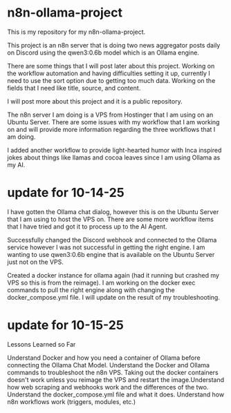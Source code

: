 # n8n-ollama-project
This is my repository for my n8n-ollama-project.

This project is an n8n server that is doing two news aggregator posts daily on Discord using the qwen3:0.6b model which is an Ollama engine.

There are some things that I will post later about this project. Working on the workflow automation and having difficulties setting it up, currently I need to use the sort option due to getting too much data. Working on the fields that I need like title, source, and content.

I will post more about this project and it is a public repository.

The n8n server I am doing is a VPS from Hostinger that I am using on an Ubuntu Server. There are some issues with my workflow that I am working on and will provide more information regarding the three workflows that I am doing.

I added another workflow to provide light-hearted humor with Inca inspired jokes about things like llamas and cocoa leaves since I am using Ollama as my AI.

# update for 10-14-25
I have gotten the Ollama chat dialog, however this is on the Ubuntu Server that I am using to host the VPS on. There are some more workflow items that I have tried and got it to process up to the AI Agent.

Successfully changed the Discord webhook and connected to the Ollama service however I was not successful in getting the right engine. I am wanting to use qwen3:0.6b engine that is available on the Ubuntu Server just not on the VPS.

Created a docker instance for ollama again (had it running but crashed my VPS so this is from the reimage). I am working on the docker exec commands to pull the right engine along with changing the docker_compose.yml file. I will update on the result of my troubleshooting.

# update for 10-15-25
Lessons Learned so Far

Understand Docker and how you need a container of Ollama before connecting the Ollama Chat Model. Understand the Docker and Ollama commands to troubleshoot the n8n VPS. Taking out the docker containers doesn't work unless you reimage the VPS and restart the image.Understand how web scraping and webhooks work and the differences of the two. Understand the docker_compose.yml file and what it does. Understand how n8n workflows work (triggers, modules, etc.)
